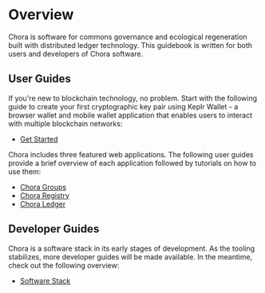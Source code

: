 # Overview

Chora is software for commons governance and ecological regeneration built with distributed ledger technology. This guidebook is written for both users and developers of Chora software.

## User Guides

If you\'re new to blockchain technology, no problem. Start with the following guide to create your first cryptographic key pair using Keplr Wallet - a browser wallet and mobile wallet application that enables users to interact with multiple blockchain networks:

- [Get Started](/guides/get-started.md)

Chora includes three featured web applications. The following user guides provide a brief overview of each application followed by tutorials on how to use them:

- [Chora Groups](/guides/groups/index.md)
- [Chora Registry](/guides/registry/index.md)
- [Chora Ledger](/guides/ledger/index.md)

## Developer Guides

Chora is a software stack in its early stages of development. As the tooling stabilizes, more developer guides will be made available. In the meantime, check out the following overview:

- [Software Stack](/guides/stack/index.md)
